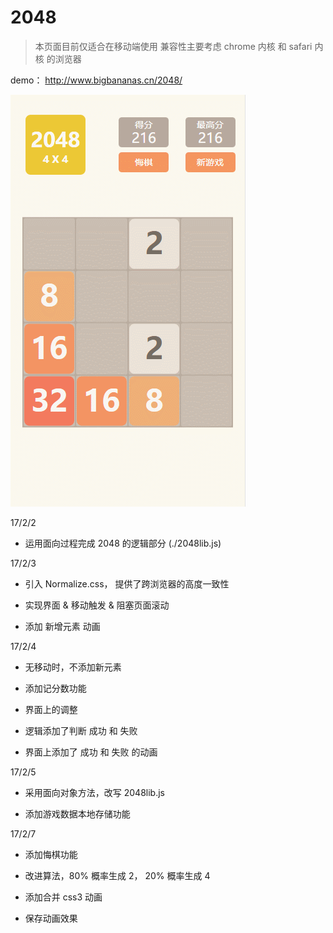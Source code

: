 # 2048

> 本页面目前仅适合在移动端使用
>   兼容性主要考虑 chrome 内核 和 safari 内核 的浏览器

demo： http://www.bigbananas.cn/2048/

![效果图](2048.gif)

17/2/2

- 运用面向过程完成 2048 的逻辑部分 (./2048lib.js)

17/2/3

- 引入 Normalize.css， 提供了跨浏览器的高度一致性

- 实现界面 & 移动触发 & 阻塞页面滚动

- 添加 新增元素 动画

17/2/4
- 无移动时，不添加新元素

- 添加记分数功能

- 界面上的调整

- 逻辑添加了判断 成功 和 失败

- 界面上添加了 成功 和 失败 的动画

17/2/5

- 采用面向对象方法，改写 2048lib.js

- 添加游戏数据本地存储功能

17/2/7

- 添加悔棋功能

- 改进算法，80% 概率生成 2， 20% 概率生成 4

- 添加合并 css3 动画

- 保存动画效果
